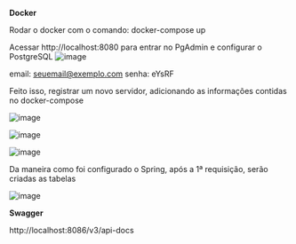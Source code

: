 **Docker**

Rodar o docker com o comando: docker-compose up

Acessar http://localhost:8080 para entrar no PgAdmin e configurar o PostgreSQL
![image](https://github.com/JoseVieira1996/desafio-cooperativa/assets/66947463/0926dbe0-ff11-4b44-90d0-4f855146a0ef)

email: seuemail@exemplo.com
senha: eYsRF














Feito isso, registrar um novo servidor, adicionando as informações contidas no docker-compose

![image](https://github.com/JoseVieira1996/desafio-cooperativa/assets/66947463/5f07c341-d9be-4e1c-ab25-ed345130b15a)


![image](https://github.com/JoseVieira1996/desafio-cooperativa/assets/66947463/0002dc27-69a7-40cb-8649-9719e011f12f)

![image](https://github.com/JoseVieira1996/desafio-cooperativa/assets/66947463/a4910c81-ce3e-4370-94fb-612cd63b9b40)












Da maneira como foi configurado o Spring, após a 1ª requisição, serão criadas as tabelas

![image](https://github.com/JoseVieira1996/desafio-cooperativa/assets/66947463/db0117dd-91af-42a6-8306-44daa2578668)


**Swagger**

http://localhost:8086/v3/api-docs



